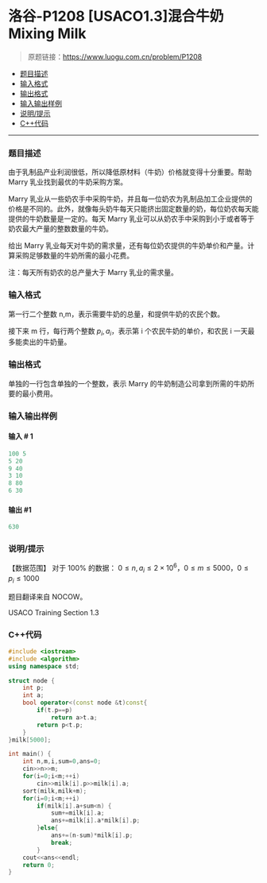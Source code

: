 # 洛谷-P1208 [USACO1.3]混合牛奶 Mixing Milk

> 原题链接：https://www.luogu.com.cn/problem/P1208

- [题目描述](#题目描述)
- [输入格式](#输入格式)
- [输出格式](#输出格式)
- [输入输出样例](#输入输出样例)
- [说明/提示](#说明/提示)
- [C++代码](#C++代码)

---

### <a name="题目描述">题目描述</a>

由于乳制品产业利润很低，所以降低原材料（牛奶）价格就变得十分重要。帮助 Marry 乳业找到最优的牛奶采购方案。

Marry 乳业从一些奶农手中采购牛奶，并且每一位奶农为乳制品加工企业提供的价格是不同的。此外，就像每头奶牛每天只能挤出固定数量的奶，每位奶农每天能提供的牛奶数量是一定的。每天 Marry 乳业可以从奶农手中采购到小于或者等于奶农最大产量的整数数量的牛奶。

给出 Marry 乳业每天对牛奶的需求量，还有每位奶农提供的牛奶单价和产量。计算采购足够数量的牛奶所需的最小花费。

注：每天所有奶农的总产量大于 Marry 乳业的需求量。

### <a name="输入格式">输入格式</a>

第一行二个整数 n,m，表示需要牛奶的总量，和提供牛奶的农民个数。

接下来 m 行，每行两个整数 $p_i,a_i$，表示第 i 个农民牛奶的单价，和农民 i 一天最多能卖出的牛奶量。

### <a name="输出格式">输出格式</a>

单独的一行包含单独的一个整数，表示 Marry 的牛奶制造公司拿到所需的牛奶所要的最小费用。

### <a name="输入输出样例">输入输出样例</a>

#### 输入 # 1

```c++
100 5
5 20
9 40
3 10
8 80
6 30
```

#### 输出 #1

```c++
630
```

### <a name="说明/提示">说明/提示</a>

【数据范围】
 对于 100% 的数据：
 $0 \le n,a_i \le 2 \times 10^6$，$0\le m \le 5000$，$0 \le p_i \le 1000$

题目翻译来自 NOCOW。

USACO Training Section 1.3

### <a name="C++代码">C++代码</a>

```c++
#include <iostream>
#include <algorithm>
using namespace std;

struct node {
    int p;
    int a;
    bool operator<(const node &t)const{
        if(t.p==p)
            return a>t.a;
        return p<t.p;
    }
}milk[5000];

int main() {
    int n,m,i,sum=0,ans=0;
    cin>>n>>m;
    for(i=0;i<m;++i)
        cin>>milk[i].p>>milk[i].a;
    sort(milk,milk+m);
    for(i=0;i<m;++i)
        if(milk[i].a+sum<n) {
            sum+=milk[i].a;
            ans+=milk[i].a*milk[i].p;
        }else{
            ans+=(n-sum)*milk[i].p;
            break;
        }
    cout<<ans<<endl;
    return 0;
}
```